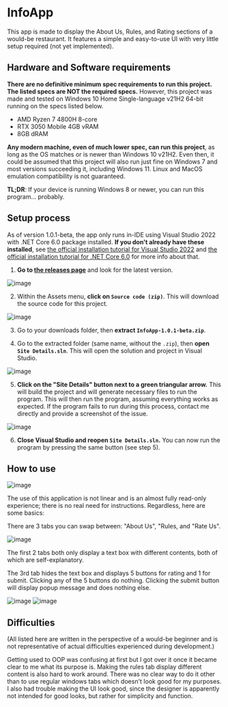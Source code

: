 # InfoApp
This app is made to display the About Us, Rules, and Rating sections of a would-be restaurant. It features a simple and easy-to-use UI with very little setup required (not yet implemented).

## Hardware and Software requirements
**There are no definitive minimum spec requirements to run this project. The listed specs are NOT the required specs.** However, this project was made and tested on Windows 10 Home Single-language v21H2 64-bit running on the specs listed below.
- AMD Ryzen 7 4800H 8-core
- RTX 3050 Mobile 4GB vRAM
- 8GB dRAM

**Any modern machine, even of much lower spec, can run this project**, as long as the OS matches or is newer than Windows 10 v21H2. Even then, it could be assumed that this project will also run just fine on Windows 7 and most versions succeeding it, including Windows 11. Linux and MacOS emulation compatibility is not guaranteed.

**TL;DR**: If your device is running Windows 8 or newer, you can run this program... probably.

## Setup process
As of version 1.0.1-beta, the app only runs in-IDE using Visual Studio 2022 with .NET Core 6.0 package installed. **If you don't already have these installed**, see [the official installation tutorial for Visual Studio 2022](https://docs.microsoft.com/en-us/visualstudio/install/install-visual-studio?view=vs-2022) and [the official installation tutorial for .NET Core 6.0](https://docs.microsoft.com/en-us/dotnet/core/install/windows?tabs=net60#install-with-visual-studio) for more info about that.

1. **Go to [the releases page](https://github.com/DefinitelyRus/CS-SiteDetailsOOP/releases)** and look for the latest version.

![image](https://user-images.githubusercontent.com/72731965/161648645-add7dfdb-c648-4e3a-8e08-34ac96f42cb6.png)

2. Within the Assets menu, **click on `Source code (zip)`**. This will download the source code for this project.

![image](https://user-images.githubusercontent.com/72731965/161649128-0f03b6f4-b20a-418f-8686-959f48ffb65b.png)

3. Go to your downloads folder, then **extract `InfoApp-1.0.1-beta.zip`**.

4. Go to the extracted folder (same name, without the `.zip`), then **open `Site Details.sln`**. This will open the solution and project in Visual Studio.

![image](https://user-images.githubusercontent.com/72731965/161649412-eba9e993-8ce2-40b6-8bad-33db9e4ea876.png)

5. **Click on the "Site Details" button next to a green triangular arrow.** This will build the project and will generate necessary files to run the program. This will then run the program, assuming everything works as expected. If the program fails to run during this process, contact me directly and provide a screenshot of the issue.

![image](https://user-images.githubusercontent.com/72731965/161649852-887ac96a-0132-45cd-8a28-813043e8a351.png)

6. **Close Visual Studio and reopen `Site Details.sln`.** You can now run the program by pressing the same button (see step 5).

## How to use
![image](https://user-images.githubusercontent.com/72731965/161677495-26378af7-758f-483d-9339-874ac0f77190.png)

The use of this application is not linear and is an almost fully read-only experience; there is no real need for instructions. Regardless, here are some basics:

There are 3 tabs you can swap between: "About Us", "Rules, and "Rate Us".

![image](https://user-images.githubusercontent.com/72731965/161677612-28941d23-e3dd-4fdd-b8ed-d925a01e4d9d.png)

The first 2 tabs both only display a text box with different contents, both of which are self-explanatory.

The 3rd tab hides the text box and displays 5 buttons for rating and 1 for submit. Clicking any of the 5 buttons do nothing. Clicking the submit button will display popup message and does nothing else.

![image](https://user-images.githubusercontent.com/72731965/161677715-ecba65dd-c28b-4e65-bb7a-c58294eebe80.png)
![image](https://user-images.githubusercontent.com/72731965/161677763-3b3c10c1-c000-4f7c-b807-ddb2302ecfc3.png)

## Difficulties
(All listed here are written in the perspective of a would-be beginner and is not representative of actual difficulties experienced during development.)

Getting used to OOP was confusing at first but I got over it once it became clear to me what its purpose is. Making the rules tab display different content is also hard to work around. There was no clear way to do it other than to use regular windows tabs which doesn't look good for my purposes. I also had trouble making the UI look good, since the designer is apparently not intended for good looks, but rather for simplicity and function.

